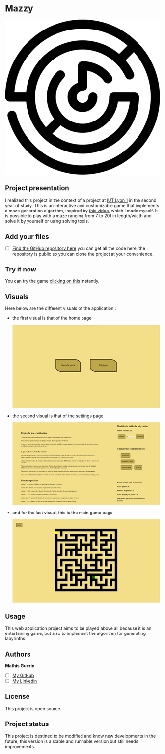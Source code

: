 # Mazzy

![image](./ressources/logo.png "logo app")

## Project presentation

I realized this project in the context of a project at [IUT Lyon 1](https://iut.univ-lyon1.fr/) in the second year of study.
This is an interactive and customizable game that implements a maze generation algorithm, inspired by [this video](https://www.youtube.com/watch?v=K7vaT8bZRuk), which I made myself.
It is possible to play with a maze ranging from 7 to 201 in length/width and solve it by yourself or using solving tools.

## Add your files

- [ ] [Find the GitHub repository here](https://github.com/Hubrec/projet-mazzy) you can get all the code here, the repository is public so you can clone the project at your convenience.

## Try it now

You can try the game [clicking on this](https://mazzy-project.netlify.app/) instantly.

## Visuals

Here below are the different visuals of the application :
 - the first visual is that of the home page

    ![image 1](./ressources/visuel1.png "écran d'accueil")

 - the second visual is that of the settings page

    ![image 2](./ressources/visuel2.png "écran paramètres")

 - and for the last visual, this is the main game page

    ![image 3](./ressources/visuel3.png "écran de jeu")

## Usage

This web application project aims to be played above all because it is an entertaining game, but also to implement the algorithm for generating labyrinths.

## Authors

**Mathis Guerin**

- [ ] [My GitHub](https://github.com/Hubrec)
- [ ] [My Linkedin](https://www.linkedin.com/in/mathis-guerin-43b228222/)

## License

This project is open source.

## Project status

This project is destined to be modified and know new developments in the future, this version is a stable and runnable version but still needs improvements.
